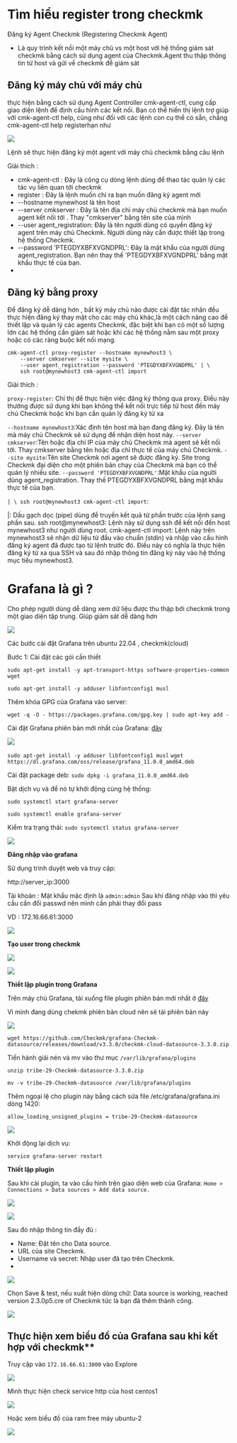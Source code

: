 # Tìm hiểu register trong checkmk

Đăng ký Agent Checkmk (Registering Checkmk Agent)

- Là quy trình kết nối một máy chủ vs một host với hệ thống giám sát checkmk bằng cách sử dụng agent của Checkmk.Agent thu thập thông tin từ host và gửi về checkmk để giám sát 

## Đăng ký máy chủ với máy chủ
thực hiện bằng cách sử dụng Agent Controller cmk-agent-ctl, cung cấp giao diện lệnh để định cấu hình các kết nối. Bạn có thể hiển thị lệnh trợ giúp với cmk-agent-ctl help, cũng như đối với các lệnh con cụ thể có sẵn, chẳng cmk-agent-ctl help registerhạn như 


![](./image/Screenshot_48.png)



Lệnh sẽ thực hiện đăng ký một agent với máy chủ checkmk bằng câu lệnh 

Giải thích : 

*   cmk-agent-ctl : Đây là công cụ dòng lệnh dùng để thao tác quản lý các tác vụ liên quan tới checkmk
*   register : Đây là lệnh muốn chỉ ra bạn muốn đăng ký agent mới
*   --hostname mynewhost là tên host 
*   --server cmkserver : Đây là tên địa chỉ máy chủ checkmk mà bạn muốn agent kết nối tới . Thay "cmkserver" bằng tên site của mình
*   --user agent_registration: Đây là tên người dùng có quyền đăng ký agent trên máy chủ Checkmk. Người dùng này cần được thiết lập trong hệ thống Checkmk.
*   --password 'PTEGDYXBFXVGNDPRL': Đây là mật khẩu của người dùng agent_registration. Bạn nên thay thế 'PTEGDYXBFXVGNDPRL' bằng mật khẩu thực tế của bạn.
*   

## Đăng ký bằng proxy

Để đăng ký dễ dàng hơn , bất kỳ máy chủ nào được cài đặt tác nhân đều thực hiện đăng ký thay mặt cho các máy chủ khác,là một cách nâng cao để thiết lập và quản lý các agents Checkmk, đặc biệt khi bạn có một số lượng lớn các hệ thống cần giám sát hoặc khi các hệ thống nằm sau một proxy hoặc có các ràng buộc kết nối mạng.

```
cmk-agent-ctl proxy-register --hostname mynewhost3 \
    --server cmkserver --site mysite \
    --user agent_registration --password 'PTEGDYXBFXVGNDPRL' | \
    ssh root@mynewhost3 cmk-agent-ctl import
```


Giải thích : 



`proxy-register`: Chỉ thị để thực hiện việc đăng ký thông qua proxy. Điều này thường được sử dụng khi bạn không thể kết nối trực tiếp từ host đến máy chủ Checkmk hoặc khi bạn cần quản lý đăng ký từ xa

`--hostname mynewhost3`:Xác định tên host mà bạn đang đăng ký. Đây là tên mà máy chủ Checkmk sẽ sử dụng để nhận diện host này.
`--server cmkserver`:Tên hoặc địa chỉ IP của máy chủ Checkmk mà agent sẽ kết nối tới. Thay cmkserver bằng tên hoặc địa chỉ thực tế của máy chủ Checkmk.
`--site mysite`:Tên site Checkmk nơi agent sẽ được đăng ký. Site trong Checkmk đại diện cho một phiên bản chạy của Checkmk mà bạn có thể quản lý nhiều site.
`--password 'PTEGDYXBFXVGNDPRL'`:Mật khẩu của người dùng agent_registration. Thay thế PTEGDYXBFXVGNDPRL bằng mật khẩu thực tế của bạn.

`| \ ssh root@mynewhost3 cmk-agent-ctl import`:

|: Dấu gạch dọc (pipe) dùng để truyền kết quả từ phần trước của lệnh sang phần sau.
ssh root@mynewhost3: Lệnh này sử dụng ssh để kết nối đến host mynewhost3 như người dùng root.
cmk-agent-ctl import: Lệnh này trên mynewhost3 sẽ nhận dữ liệu từ đầu vào chuẩn (stdin) và nhập vào cấu hình đăng ký agent đã được tạo từ lệnh trước đó. Điều này có nghĩa là thực hiện đăng ký từ xa qua SSH và sau đó nhập thông tin đăng ký này vào hệ thống mục tiêu mynewhost3.


# Grafana là gì ?
Cho phép người dùng dễ dàng xem dữ liệu được thu thập bởi checkmk trong một giao diện tập trung. Giúp giám sát dễ dàng hơn 


![](./image/Screenshot_49.png)



Các bước cài đặt Grafana trên ubuntu 22.04 , checkmk(cloud)


Bước 1: Cài đặt các gói cần thiết 
```
sudo apt-get install -y apt-transport-https software-properties-common wget

sudo apt-get install -y adduser libfontconfig1 musl
```

Thêm khóa GPG của Grafana vào server:

`wget -q -O - https://packages.grafana.com/gpg.key | sudo apt-key add -`

Cài đặt Grafana phiên bản mới nhất của Grafana: [đây](https://grafana.com/grafana/download/11.0.0?edition=oss)


![](./image/Screenshot_50.png)




`sudo apt-get install -y adduser libfontconfig1 musl`
`wget https://dl.grafana.com/oss/release/grafana_11.0.0_amd64.deb`


Cài đặt package deb:
`sudo dpkg -i grafana_11.0.0_amd64.deb`


Bật dịch vụ và để nó tự khởi động cùng hệ thống:

`sudo systemctl start grafana-server`

`sudo systemctl enable grafana-server`


Kiểm tra trạng thái:
`sudo systemctl status grafana-server`


![](./image/Screenshot_51.png)



**Đăng nhập vào grafana**


Sử dụng trình duyệt web và truy cập:

http://server_ip:3000

Tài khoản : Mật khẩu mặc định là `admin:admin` Sau khi đăng nhập vào thì yêu cầu cần đổi passwd nên mình cần phải thay đổi pass

VD : 172.16.66.61:3000


![](./image/Screenshot_53.png)


**Tạo user trong checkmk**


![](./image/Screenshot_54.png)


![](./image/Screenshot_55.png)




**Thiết lập plugin trong Grafana**

Trên máy chủ Grafana, tải xuống file plugin phiên bản mới nhất ở [đây](https://github.com/Checkmk/grafana-checkmk-datasource/releases)


Vì mình đang dùng chekmk phiên bản cloud nên sẽ tải phiên bản này 



![](./image/Screenshot_56.png)


`wget https://github.com/Checkmk/grafana-Checkmk-datasource/releases/download/v3.3.0/checkmk-cloud-datasource-3.3.0.zip`


Tiến hành giải nén và mv vào thư mục `/var/lib/grafana/plugins`



`unzip tribe-29-Checkmk-datasource-3.3.0.zip`

`mv -v tribe-29-Checkmk-datasource /var/lib/grafana/plugins`



Thêm ngoại lệ cho plugin này bằng cách sửa file /etc/grafana/grafana.ini dòng 1420: 

`allow_loading_unsigned_plugins = tribe-29-Checkmk-datasource`



![](./image/Screenshot_57.png)


Khởi động lại dịch vụ:

`service grafana-server restart`


**Thiết lập plugin**

Sau khi cài plugin, ta vào cầu hình trên giao diện web của Grafana: `Home > Connections > Data sources > Add data source.`



![](./image/Screenshot_58.png)


![](./image/Screenshot_59.png)



Sau đó nhập thông tin đầy đủ : 

- Name: Đặt tên cho Data source.
- URL của site Checkmk.
-  Username và secret: Nhập user đã tạo trên Checkmk.
-  


![](./image/Screenshot_60.png)


Chọn Save & test, nếu xuất hiện dòng chữ: Data source is working, reached version 2.3.0p5.cre of Checkmk tức là bạn đã thêm thành công.

![](./image/Screenshot_61.png)



## Thực hiện xem biểu đồ của Grafana sau khi kết hợp với checkmk**

Truy cập vào `172.16.66.61:3000` vào Explore


![](./image/Screenshot_62.png)





Mình thực hiện check service http của host centos1


![](./image/Screenshot_63.png)



Hoặc xem biểu đồ của ram free máy ubuntu-2 


![](./image/Screenshot_64.png)




